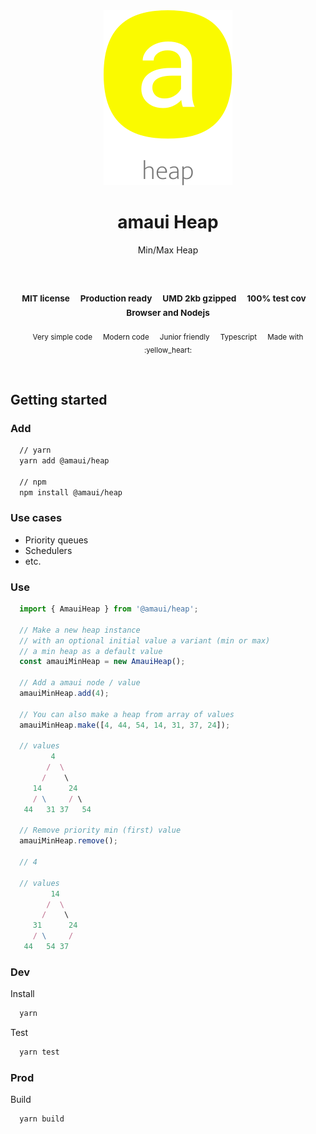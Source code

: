 
</br >
</br >

<p align='center'>
  <a target='_blank' rel='noopener noreferrer' href='#'>
    <img src='utils/images/logo.svg' alt='amaui logo' />
  </a>
</p>

<h1 align='center'>amaui Heap</h1>

<p align='center'>
  Min/Max Heap
</p>

<br />

<h3 align='center'>
  <sub>MIT license&nbsp;&nbsp;&nbsp;&nbsp;</sub>
  <sub>Production ready&nbsp;&nbsp;&nbsp;&nbsp;</sub>
  <sub>UMD 2kb gzipped&nbsp;&nbsp;&nbsp;&nbsp;</sub>
  <sub>100% test cov&nbsp;&nbsp;&nbsp;&nbsp;</sub>
  <sub>Browser and Nodejs</sub>
</h3>

<p align='center'>
  <sub>Very simple code&nbsp;&nbsp;&nbsp;&nbsp;</sub>
  <sub>Modern code&nbsp;&nbsp;&nbsp;&nbsp;</sub>
  <sub>Junior friendly&nbsp;&nbsp;&nbsp;&nbsp;</sub>
  <sub>Typescript&nbsp;&nbsp;&nbsp;&nbsp;</sub>
  <sub>Made with :yellow_heart:</sub>
</p>

<br />

## Getting started

### Add

```sh
  // yarn
  yarn add @amaui/heap

  // npm
  npm install @amaui/heap
```

### Use cases
- Priority queues
- Schedulers
- etc.

### Use

```javascript
  import { AmauiHeap } from '@amaui/heap';

  // Make a new heap instance
  // with an optional initial value a variant (min or max)
  // a min heap as a default value
  const amauiMinHeap = new AmauiHeap();

  // Add a amaui node / value
  amauiMinHeap.add(4);

  // You can also make a heap from array of values
  amauiMinHeap.make([4, 44, 54, 14, 31, 37, 24]);

  // values
         4
        /  \
       /    \
     14      24
     / \     / \
   44   31 37   54

  // Remove priority min (first) value
  amauiMinHeap.remove();

  // 4

  // values
         14
        /  \
       /    \
     31      24
     / \     /
   44   54 37
```

### Dev

Install

```sh
  yarn
```

Test

```sh
  yarn test
```

### Prod

Build

```sh
  yarn build
```

